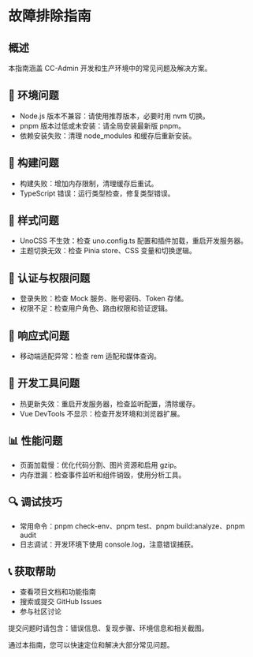 # 故障排除指南

## 概述

本指南涵盖 CC-Admin 开发和生产环境中的常见问题及解决方案。

## 🚀 环境问题

- Node.js 版本不兼容：请使用推荐版本，必要时用 nvm 切换。
- pnpm 版本过低或未安装：请全局安装最新版 pnpm。
- 依赖安装失败：清理 node_modules 和缓存后重新安装。

## 🔧 构建问题

- 构建失败：增加内存限制，清理缓存后重试。
- TypeScript 错误：运行类型检查，修复类型错误。

## 🎨 样式问题

- UnoCSS 不生效：检查 uno.config.ts 配置和插件加载，重启开发服务器。
- 主题切换无效：检查 Pinia store、CSS 变量和切换逻辑。

## 🔐 认证与权限问题

- 登录失败：检查 Mock 服务、账号密码、Token 存储。
- 权限不足：检查用户角色、路由权限和验证逻辑。

## 📱 响应式问题

- 移动端适配异常：检查 rem 适配和媒体查询。

## 🔧 开发工具问题

- 热更新失效：重启开发服务器，检查监听配置，清除缓存。
- Vue DevTools 不显示：检查开发环境和浏览器扩展。

## 📊 性能问题

- 页面加载慢：优化代码分割、图片资源和启用 gzip。
- 内存泄漏：检查事件监听和组件销毁，使用分析工具。

## 🔍 调试技巧

- 常用命令：pnpm check-env、pnpm test、pnpm build:analyze、pnpm audit
- 日志调试：开发环境下使用 console.log，注意错误捕获。

## 📞 获取帮助

- 查看项目文档和功能指南
- 搜索或提交 GitHub Issues
- 参与社区讨论

提交问题时请包含：错误信息、复现步骤、环境信息和相关截图。

通过本指南，您可以快速定位和解决大部分常见问题。
